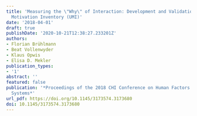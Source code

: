 ```yaml
---
title: 'Measuring the \"Why\" of Interaction: Development and Validation of the User
  Motivation Inventory (UMI)'
date: '2018-04-01'
draft: true
publishDate: '2020-10-21T12:38:27.233201Z'
authors:
- Florian Brühlmann
- Beat Vollenwyder
- Klaus Opwis
- Elisa D. Mekler
publication_types:
- '1'
abstract: ''
featured: false
publication: '*Proceedings of the 2018 CHI Conference on Human Factors in Computing
  Systems*'
url_pdf: https://doi.org/10.1145/3173574.3173680
doi: 10.1145/3173574.3173680
---
```


